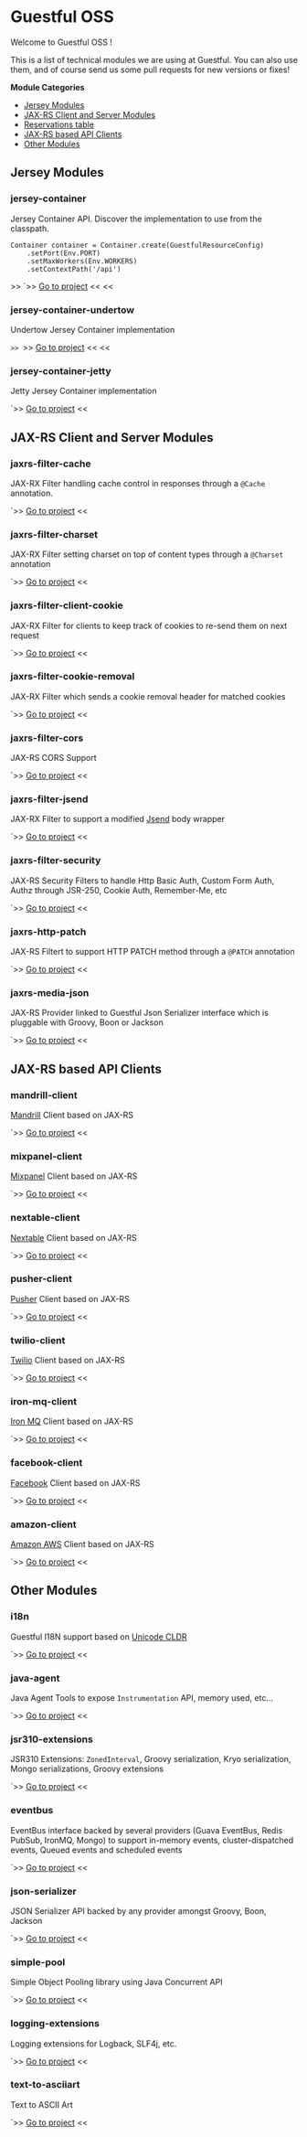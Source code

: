 Guestful OSS
============

Welcome to Guestful OSS !

This is a list of technical modules we are using at Guestful. You can also use them, and of course send us some pull requests for new versions or fixes!

**Module Categories**

- [Jersey Modules](#jersey-modules)
- [JAX-RS Client and Server Modules](#jax-rs-client-and-server-modules)
- [Reservations table](#reservations)
- [JAX-RS based API Clients](#jax-rs-based-api-clients)
- [Other Modules](#other-modules)

Jersey Modules
--------------

### jersey-container ###

Jersey Container API. Discover the implementation to use from the classpath.

```
Container container = Container.create(GuestfulResourceConfig)
    .setPort(Env.PORT)
    .setMaxWorkers(Env.WORKERS)
    .setContextPath('/api')
```

\>> `>> [Go to project](module.jersey-container) << <<

### jersey-container-undertow ###

Undertow Jersey Container implementation

`>> `>> [Go to project](module.jersey-container-undertow) << <<

### jersey-container-jetty ###

Jetty Jersey Container implementation

`>> [Go to project](module.jersey-container-jetty) <<

JAX-RS Client and Server Modules
------------------------------

### jaxrs-filter-cache ###

JAX-RX Filter handling cache control in responses through a `@Cache` annotation.

`>> [Go to project](module.jaxrs-filter-cache) <<

### jaxrs-filter-charset ###

JAX-RX Filter setting charset on top of content types through a `@Charset` annotation

`>> [Go to project](module.jaxrs-filter-charset) <<

### jaxrs-filter-client-cookie ###

JAX-RX Filter for clients to keep track of cookies to re-send them on next request

`>> [Go to project](module.jaxrs-filter-client-cookie) <<

### jaxrs-filter-cookie-removal ###

JAX-RX Filter which sends a cookie removal header for matched cookies

`>> [Go to project](module.jaxrs-filter-cookie-removal) <<

### jaxrs-filter-cors ###

JAX-RS CORS Support

`>> [Go to project](module.jaxrs-filter-cors) <<

### jaxrs-filter-jsend ###

JAX-RX Filter to support a modified [Jsend](http://labs.omniti.com/labs/jsend) body wrapper

`>> [Go to project](module.jaxrs-filter-jsend) <<

### jaxrs-filter-security ###

JAX-RS Security Filters to handle Http Basic Auth, Custom Form Auth, Authz through JSR-250, Cookie Auth, Remember-Me, etc

`>> [Go to project](module.jaxrs-filter-security) <<

### jaxrs-http-patch ###

JAX-RS Filtert to support HTTP PATCH method through a `@PATCH` annotation

`>> [Go to project](module.jaxrs-http-patch) <<

### jaxrs-media-json ###

JAX-RS Provider linked to Guestful Json Serializer interface which is pluggable with Groovy, Boon or Jackson

`>> [Go to project](module.jaxrs-media-json) <<

JAX-RS based API Clients
------------------------

### mandrill-client ###

[Mandrill](https://mandrillapp.com/) Client based on JAX-RS

`>> [Go to project](module.mandrill-client) <<

### mixpanel-client ###

[Mixpanel](https://mixpanel.com/) Client based on JAX-RS

`>> [Go to project](module.mixpanel-client) <<

### nextable-client ###

[Nextable](http://home.nextable.com/) Client based on JAX-RS

`>> [Go to project](module.nextable-client) <<

### pusher-client ###

[Pusher](http://pusher.com/) Client based on JAX-RS

`>> [Go to project](module.pusher-client) <<

### twilio-client ###

[Twilio](https://www.twilio.com/) Client based on JAX-RS

`>> [Go to project](module.twilio-client) <<

### iron-mq-client ###

[Iron MQ](http://www.iron.io/mq) Client based on JAX-RS

`>> [Go to project](module.iron-mq-client) <<

### facebook-client ###

[Facebook](https://www.facebook.com/) Client based on JAX-RS

`>> [Go to project](module.facebook-client) <<

### amazon-client ###

[Amazon AWS](http://aws.amazon.com/) Client based on JAX-RS

`>> [Go to project](module.amazon-client) <<

Other Modules
-------------

### i18n ###

Guestful I18N support based on [Unicode CLDR](http://cldr.unicode.org/)

`>> [Go to project](module.i18n) <<

### java-agent ###

Java Agent Tools to expose `Instrumentation` API, memory used, etc...

`>> [Go to project](module.java-agent) <<

### jsr310-extensions ###

JSR310 Extensions: `ZonedInterval`, Groovy serialization, Kryo serialization, Mongo serializations, Groovy extensions

`>> [Go to project](module.jsr310-extensions) <<

### eventbus ###

EventBus interface backed by several providers (Guava EventBus, Redis PubSub, IronMQ, Mongo) to support in-memory events, cluster-dispatched events, Queued events and scheduled events

`>> [Go to project](module.eventbus) <<

### json-serializer ###

JSON Serializer API backed by any provider amongst Groovy, Boon, Jackson

`>> [Go to project](module.json-serializer) <<

### simple-pool ###

Simple Object Pooling library using Java Concurrent API

`>> [Go to project](module.simple-pool) <<

### logging-extensions ###

Logging extensions for Logback, SLF4j, etc.

`>> [Go to project](module.logging-extensions) <<

### text-to-asciiart ###

Text to ASCII Art

`>> [Go to project](module.text-to-asciiart) <<
